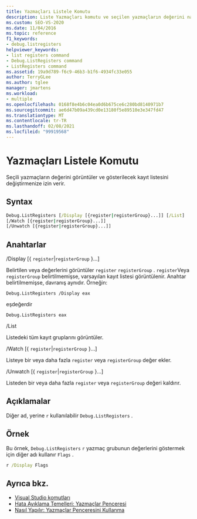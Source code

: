 ```yaml
---
title: Yazmaçları Listele Komutu
description: Liste Yazmaçları komutu ve seçilen yazmaçların değerini nasıl görüntüleyeceği ve gösterilecek kayıt listesini değiştirmenize izin veren hakkında bilgi edinin.
ms.custom: SEO-VS-2020
ms.date: 11/04/2016
ms.topic: reference
f1_keywords:
- debug.listregisters
helpviewer_keywords:
- list registers command
- Debug.ListRegisters command
- ListRegisters command
ms.assetid: 19a9d789-f6c9-46b3-b1f6-4934fc33e055
author: TerryGLee
ms.author: tglee
manager: jmartens
ms.workload:
- multiple
ms.openlocfilehash: 0168f8e4b6c04ea0d6b675ce6c280bd8140971b7
ms.sourcegitcommit: ae6d47b09a439cd0e13180f5e89510e3e347fd47
ms.translationtype: MT
ms.contentlocale: tr-TR
ms.lasthandoff: 02/08/2021
ms.locfileid: "99919568"
---
```

# <a name="list-registers-command"></a>Yazmaçları Listele Komutu
Seçili yazmaçların değerini görüntüler ve gösterilecek kayıt listesini değiştirmenize izin verir.

## <a name="syntax"></a>Syntax

```cmd
Debug.ListRegisters [/Display [{register|registerGroup}...]] [/List]
[/Watch [{register|registerGroup}...]]
[/Unwatch [{register|registerGroup}...]]
```

## <a name="switches"></a>Anahtarlar
/Display [{ `register`&#124;`registerGroup` }...]

Belirtilen veya değerlerini görüntüler `register` `registerGroup` . `register`Veya `registerGroup` belirtilmemişse, varsayılan kayıt listesi görüntülenir. Anahtar belirtilmemişse, davranış aynıdır. Örneğin:

`Debug.ListRegisters /Display eax`

eşdeğerdir

`Debug.ListRegisters eax`

/List

Listedeki tüm kayıt gruplarını görüntüler.

/Watch [{ `register`&#124;`registerGroup` }...]

Listeye bir veya daha fazla `register` veya `registerGroup` değer ekler.

/Unwatch [{ `register`&#124;`registerGroup` }...]

Listeden bir veya daha fazla `register` veya `registerGroup` değeri kaldırır.

## <a name="remarks"></a>Açıklamalar
Diğer ad, yerine `r` kullanılabilir `Debug.ListRegisters` .

## <a name="example"></a>Örnek
Bu örnek, `Debug.ListRegisters` `r` yazmaç grubunun değerlerini göstermek için diğer adı kullanır `Flags` .

```cmd
r /Display Flags
```

## <a name="see-also"></a>Ayrıca bkz.

- [Visual Studio komutları](../../ide/reference/visual-studio-commands.md)
- [Hata Ayıklama Temelleri: Yazmaçlar Penceresi](../../debugger/debugging-basics-registers-window.md)
- [Nasıl Yapılır: Yazmaçlar Penceresini Kullanma](../../debugger/how-to-use-the-registers-window.md)
